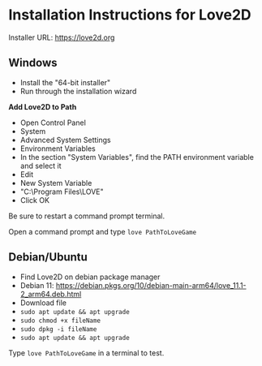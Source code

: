 # Installation Instructions for Love2D  

Installer URL: https://love2d.org  

## **Windows**  
 - Install the "64-bit installer"
 - Run through the installation wizard
 
 **Add Love2D to Path**
 - Open Control Panel  
 - System  
 - Advanced System Settings  
 - Environment Variables  
 - In the section "System Variables", find the PATH environment variable and select it  
 - Edit  
 - New System Variable  
 - "C:\Program Files\LOVE\"  
 - Click OK  

 Be sure to restart a command prompt terminal.  

 Open a command prompt and type `love PathToLoveGame`    

## **Debian/Ubuntu**  
 - Find Love2D on debian package manager  
 - Debian 11: https://debian.pkgs.org/10/debian-main-arm64/love_11.1-2_arm64.deb.html  
 - Download file  
 - `sudo apt update && apt upgrade`  
 - `sudo chmod +x fileName`  
 - `sudo dpkg -i fileName`  
 - `sudo apt update && apt upgrade`  

Type `love PathToLoveGame` in a terminal to test.  